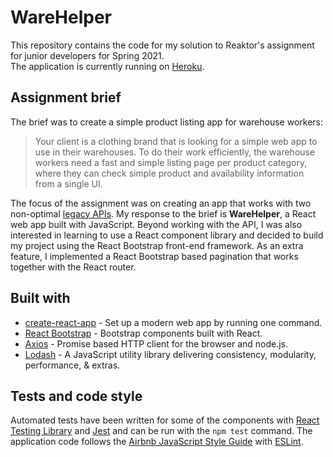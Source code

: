 # WareHelper

This repository contains the code for my solution to Reaktor's assignment for junior developers for Spring 2021.    
The application is currently running on [Heroku](https://rocky-falls-72380.herokuapp.com/).

## Assignment brief

The brief was to create a simple product listing app for warehouse workers:
> Your client is a clothing brand that is looking for a simple web app to use in their warehouses. To do their work efficiently, the warehouse workers need a fast and simple listing page per product category, where they can check simple product and availability information from a single UI.

The focus of the assignment was on creating an app that works with two non-optimal [legacy APIs](http://bad-api-assignment.reaktor.com/). My response to the brief is **WareHelper**, a React web app built with JavaScript. Beyond working with the API, I was also interested in learning to use a React component library and decided to build my project using the React Bootstrap front-end framework. As an extra feature, I implemented a React Bootstrap based pagination that works together with the React router.

## Built with

* [create-react-app](https://github.com/facebook/create-react-app) - Set up a modern web app by running one command.
* [React Bootstrap](https://react-bootstrap.github.io/) - Bootstrap components built with React.
* [Axios](https://github.com/axios/axios) - Promise based HTTP client for the browser and node.js.
* [Lodash](https://github.com/lodash/lodash) - A JavaScript utility library delivering consistency, modularity, performance, & extras.  

## Tests and code style

Automated tests have been written for some of the components with [React Testing Library](https://testing-library.com/docs/react-testing-library/intro/) and [Jest](https://github.com/facebook/jest) and can be run with the `npm test` command. The application code follows the [Airbnb JavaScript Style Guide](https://github.com/airbnb/javascript) with [ESLint](https://eslint.org/). 

